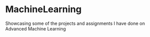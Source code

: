 # MachineLearning
Showcasing some of the projects and assignments I have done on Advanced Machine Learning
